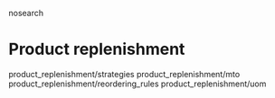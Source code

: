 nosearch  

# Product replenishment

<div class="toctree" titlesonly="">

product_replenishment/strategies product_replenishment/mto
product_replenishment/reordering_rules product_replenishment/uom

</div>

